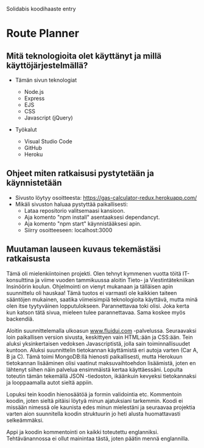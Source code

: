 Solidabis koodihaaste entry

# Route Planner

## Mitä teknologioita olet käyttänyt ja millä käyttöjärjestelmällä?
  - Tämän sivun teknologiat
    - Node.js
    - Express
    - EJS
    - CSS
    - Javascript (jQuery)
 
  - Työkalut
    - Visual Studio Code
    - GitHub
    - Heroku

## Ohjeet miten ratkaisusi pystytetään ja käynnistetään
  - Sivusto löytyy osoitteesta: https://gas-calculator-redux.herokuapp.com/
  - Mikäli sivuston haluaa pystyttää paikallisesti:
    - Lataa repositorio valitsemaasi kansioon.
    - Aja komento "npm install" asentaaksesi dependancyt.
    - Aja komento "npm start" käynnistääksesi apin.
    - Siirry osoitteeseen: localhost:3000

## Muutaman lauseen kuvaus tekemästäsi ratkaisusta
  Tämä oli mielenkiintoinen projekti. Olen tehnyt kymmenen vuotta töitä IT-konsulttina ja viime vuoden tammikuussa aloitin Tieto- ja Viestintätekniikan Insinöörin koulun.
  Ohjelmointi on vienyt mukanaan ja tälläisen apin suunnittelu oli hauskaa! Tämä tuotos ei varmasti ole kaikkien taiteen sääntöjen mukainen, saatika viimeisimpiä teknologioita     käyttävä, mutta minä olen itse tyytyväinen lopputulokseen. Parannettavaa toki olisi. Joka kerta kun katson tätä sivua, mieleen tulee parannettavaa. Sama koskee myös backendiä.
  
  Aloitin suunnittelemalla ulkoasun www.fluidui.com -palvelussa. Seuraavaksi loin paikallisen version sivusta, keskittyen vain HTML:ään ja CSS:ään.
  Tein aluksi yksinkertaisen vedoksen Javascriptistä, jolla sain toiminnallisuudet kuntoon. Aluksi suunnittelin tietokannan käyttämistä eri autoja varten (Car A, B ja C). Tämä
  toimi MongoDB:llä hienosti paikallisesti, mutta Herokuun tietokannan lisääminen olisi vaatinut maksuvaihtoehdon lisäämistä, joten en lähtenyt siihen näin palvelua ensimmäistä
  kertaa käyttäessäni. Lopulta toteutin tämän tekemällä JSON -tiedoston, ikäänkuin kevyeksi tietokannaksi ja looppaamalla autot sieltä appiin.
  
  Lopuksi tein koodin hienosäätöä ja formin validointia etc. Kommentoin koodin, joten sieltä pitäisi löytyä minun ajatuksiani tarkemmin. Koodi ei missään nimessä ole kaunista
  edes minun mielestäni ja seuraavaa projektia varten aion suunnitella koodin struktuurin jo heti alusta huomattavasti selkeämmäksi.

Appi ja koodin kommentointi on kaikki toteutettu englanniksi. Tehtävänannossa ei ollut mainintaa tästä, joten päätin mennä englannilla.
